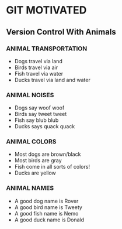 # GIT MOTIVATED
## Version Control With Animals


### ANIMAL TRANSPORTATION
* Dogs travel via land
* Birds travel via air
* Fish travel via water
* Ducks travel via land and water


### ANIMAL NOISES
* Dogs say woof woof
* Birds say tweet tweet
* Fish say blub blub
* Ducks says quack quack


### ANIMAL COLORS
* Most dogs are brown/black
* Most birds are gray
* Fish come in all sorts of colors!
* Ducks are yellow


### ANIMAL NAMES
* A good dog name is Rover
* A good bird name is Tweety
* A good fish name is Nemo
* A good duck name is Donald



